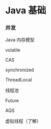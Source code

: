 # Java 基础



### 并发

Java 内存模型



volatile



CAS



synchronized



ThreadLocal



线程池



Future



AQS



虚拟线程（了解）
